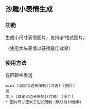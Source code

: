 沙雕小表情生成
-------------

### 功能

生成小尺寸表情图片，支持gif格式图片。

（使用大头表情以获得最佳效果）

### 使用方法

在群聊中发送

```plain
mini [自定义边长限制](可选) [图片]
或
变小 [自定义边长限制](可选) [图片]
* 图片尺寸应大于边长限制（默认为10像素）
```